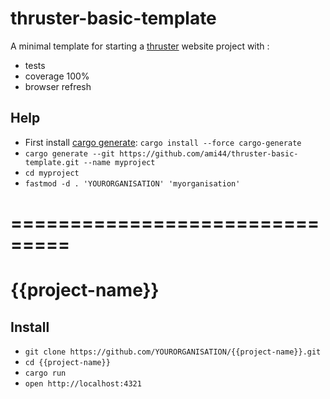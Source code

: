 # thruster-basic-template

A minimal template for starting a [thruster](https://github.com/trezm/Thruster) website project with :
- tests
- coverage 100%
- browser refresh

## Help

- First install [cargo generate](https://github.com/ashleygwilliams/cargo-generate):  ``cargo install --force cargo-generate``
- ``cargo generate --git https://github.com/ami44/thruster-basic-template.git --name myproject``
- ``cd myproject``
- ``fastmod -d . 'YOURORGANISATION' 'myorganisation'``

# ===============================

# {{project-name}}

## Install

- ``git clone https://github.com/YOURORGANISATION/{{project-name}}.git``
- ``cd {{project-name}}``
- ``cargo run``
- ``open http://localhost:4321``


